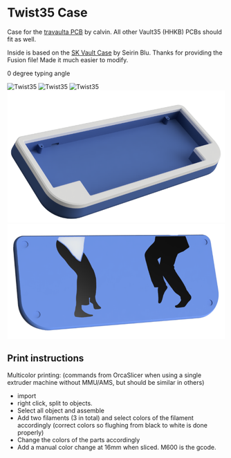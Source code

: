 # Twist35 Case

Case for the [travaulta PCB](https://github.com/calvin-mcd/travaulta/tree/main) by calvin. All other Vault35 (HHKB) PCBs should fit as well.

Inside is based on the [SK Vault Case](https://github.com/seirin-blu/SK-Vault-35-Case) by Seirin Blu. Thanks for providing the Fusion file! Made it much easier to modify.

0 degree typing angle

![Twist35](<[img/](https://github.com/Technofrikus/Twist35/blob/main/graphics/twist35-02.jpg>)
![Twist35](<[img/](https://github.com/Technofrikus/Twist35/blob/main/graphics/twist35-01.jpg>)
![Twist35](<[img/](https://github.com/Technofrikus/Twist35/blob/main/graphics/twist35-03.jpg>)
![0 Degree Case](https://github.com/Technofrikus/Twist35/blob/main/graphics/Twist35-front.png)
![0 Degree Case](https://github.com/Technofrikus/Twist35/blob/main/graphics/Twist35-back.png)

## Print instructions

Multicolor printing:
(commands from OrcaSlicer when using a single extruder machine without MMU/AMS, but should be similar in others)

- import
- right click, split to objects.
- Select all object and assemble
- Add two filaments (3 in total) and select colors of the filament accordingly (correct colors so flughing from black to white is done properly)
- Change the colors of the parts accordingly
- Add a manual color change at 16mm when sliced. M600 is the gcode.
